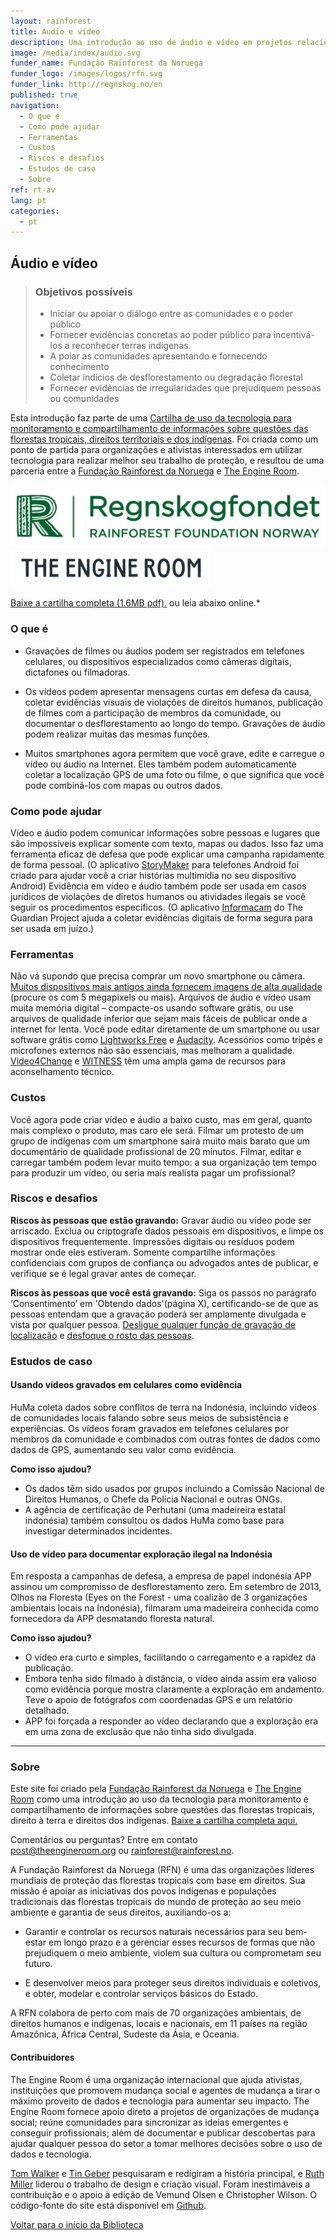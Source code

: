 ```yaml
---
layout: rainforest
title: Áudio e vídeo
description: Uma introdução ao uso de áudio e vídeo em projetos relacionados a florestas tropicais para apresentar, de forma simples, mensagens curtas de defesa da causa, coletar evidências visuais de violações de direitos humanos, publicar filmes com a participação de membros da comunidade, ou documentar o desflorestamento ao longo do tempo. Parte do relatório <a href="/pt/rainforest-tech/">Tecnologia Rainforest</a>.
image: /media/index/audio.svg
funder_name: Fundação Rainforest da Noruega
funder_logo: /images/logos/rfn.svg
funder_link: http://regnskog.no/en
published: true
navigation:
  - O que é
  - Como pode ajudar
  - Ferramentas
  - Custos
  - Riscos e desafios
  - Estudos de caso
  - Sobre
ref: rt-av
lang: pt
categories:
  - pt
---
```


## Áudio e vídeo

> ### Objetivos possíveis
> * Iniciar ou apoiar o diálogo entre as comunidades e o poder público
> * Fornecer evidências concretas ao poder público para incentivá-los a reconhecer terras indígenas.
> * A poiar as comunidades apresentando e fornecendo conhecimento
> * Coletar indícios de desflorestamento ou degradação florestal
> * Fornecer evidências de irregularidades que prejudiquem pessoas ou comunidades

Esta introdução faz parte de uma [Cartilha de uso da tecnologia para monitoramento e compartilhamento de informações sobre questões das florestas tropicais, direitos territoriais e dos indígenas](https://library.theengineroom.org/rainforest-tech). Foi criada como um ponto de partida para organizações e ativistas interessados em utilizar tecnologia para realizar melhor seu trabalho de proteção, e resultou de uma parceria entre a [Fundação Rainforest da Noruega](http://www.regnskog.no/en/) e [The Engine Room](https://theengineroom.org/).

![Rainforest Foundation Norway](/images/logos/rfn-dark.svg) ![The Engine Room](/images/logos/engineroom-dark.png)

[Baixe a cartilha completa (1.6MB pdf).](http://d5i6is0eze552.cloudfront.net/documents/Publikasjoner/Andre-rapporter/Rainforest-tech-primer.pdf?mtime=20160704134642) ou leia abaixo online.*

### O que é

* Gravações de filmes ou áudios podem ser registrados em telefones celulares, ou dispositivos especializados como câmeras digitais, dictafones ou filmadoras.

* Os vídeos podem apresentar mensagens curtas em defesa da causa, coletar evidências visuais de violações de direitos humanos, publicação de filmes com a participação de membros da comunidade, ou documentar o desflorestamento ao longo do tempo. Gravações de áudio podem realizar muitas das mesmas funções.

* Muitos smartphones agora permitem que você grave, edite e carregue o vídeo ou áudio na Internet. Eles também podem automaticamente coletar a localização GPS de uma foto ou filme, o que significa que você pode combiná-los com mapas ou outros dados.

### **Como pode ajudar**

Vídeo e áudio podem comunicar informações sobre pessoas e lugares que são impossíveis explicar somente com texto, mapas ou dados. Isso faz uma ferramenta eficaz de defesa que pode explicar uma campanha rapidamente de forma pessoal. (O aplicativo [StoryMaker](http://smallworldnews.tv/projects/storymaker/) para telefones Android foi criado para ajudar você a criar histórias multimídia no seu dispositivo Android) Evidência em vídeo e áudio também pode ser usada em casos jurídicos de violações de diretos humanos ou atividades ilegais se você seguir os procedimentos específicos. (O aplicativo [Informacam](https://guardianproject.info/informa/) do The Guardian Project ajuda a coletar evidências digitais de forma segura para ser usada em juízo.)

### Ferramentas

Não vá supondo que precisa comprar um novo smartphone ou câmera. [Muitos dispositivos mais antigos ainda fornecem imagens de alta qualidade](https://www.v4c.org/content/effective-video-low-cost-devices) (procure os com 5 megapixels ou mais). Arquivos de áudio e vídeo usam muita memória digital – compacte-os usando software grátis, ou use arquivos de qualidade inferior que sejam mais fáceis de publicar onde a internet for lenta. Você pode editar diretamente de um smartphone ou usar software grátis como [Lightworks Free](http://audacity.sourceforge.net/) e [Audacity](http://audacity.sourceforge.net/).  Acessórios como tripés e microfones externos não são essenciais, mas melhoram a qualidade. [Video4Change](https://www.v4c.org/en/resources) e [WITNESS](http://library.witness.org) têm uma ampla gama de recursos para aconselhamento técnico.

### Custos

Você agora pode criar vídeo e áudio a baixo custo, mas em geral, quanto mais complexo o produto, mas caro ele será. Filmar um protesto de um grupo de indígenas com um smartphone sairá muito mais barato que um documentário de qualidade profissional de 20 minutos. Filmar, editar e carregar também podem levar muito tempo: a sua organização tem tempo para produzir um vídeo, ou seria mais realista pagar um profissional?

### Riscos e desafios

**Riscos às pessoas que estão gravando:** Gravar áudio ou vídeo pode ser arriscado.  Exclua ou criptografe dados pessoais em dispositivos, e limpe os dispositivos frequentemente. Impressões digitais ou resíduos podem mostrar onde eles estiveram. Somente compartilhe informações confidenciais com grupos de confiança ou advogados antes de publicar, e verifique se é legal gravar antes de começar.

**Riscos às pessoas que você está gravando:** Siga os passos no parágrafo ‘Consentimento’ em 'Obtendo dados'(página X), certificando-se de que as pessoas entendam que a gravação poderá ser amplamente divulgada e vista por qualquer pessoa. [Desligue qualquer função de gravação de localização](https://www.v4c.org/en/content/hands-using-obscuracam) e [desfoque o rosto das pessoas](http://youtube-global.blogspot.co.uk/2012/07/face-blurring-when-footage-requires.html).

### Estudos de caso

#### Usando vídeos gravados em celulares como evidência

HuMa coleta dados sobre conflitos de terra na Indonésia, incluindo vídeos de comunidades locais falando sobre seus meios de subsistência e experiências. Os vídeos foram gravados em telefones celulares por membros da comunidade e combinados com outras fontes de dados como dados de GPS, aumentando seu valor como evidência.

**Como isso ajudou?**

- Os dados têm sido usados por grupos incluindo a Comissão Nacional de Direitos Humanos, o Chefe da Polícia Nacional e outras ONGs.
- A agência de certificação de Perhutani (uma madeireira estatal indonésia) também consultou os dados HuMa como base para investigar determinados incidentes.

#### Uso de vídeo para documentar exploração ilegal na Indonésia

Em resposta a campanhas de defesa, a empresa de papel indonésia APP assinou um compromisso de desflorestamento zero. Em setembro de 2013, Olhos na Floresta (Eyes on the Forest - uma coalizão de 3 organizações ambientais locais na Indonésia), filmaram uma madeireira conhecida como fornecedora da APP desmatando floresta natural.

**Como isso ajudou?**

- O vídeo era curto e simples, facilitando o carregamento e a rapidez da publicação.
- Embora tenha sido filmado à distância, o vídeo ainda assim era valioso como evidência porque mostra claramente a exploração em andamento. Teve o apoio de fotógrafos com coordenadas GPS e um relatório detalhado.
- APP foi forçada a responder ao vídeo declarando que a exploração era em uma zona de exclusão que não tinha sido divulgada.

***

### Sobre

Este site foi criado pela [Fundação Rainforest da Noruega](http://regnskog.no/en/) e [The Engine Room](https://theengineroom.org/) como uma introdução ao uso da tecnologia para monitoramento e compartilhamento de informações sobre questões das florestas tropicais, direito à terra e direitos dos indígenas. [Baixe a cartilha completa aqui.](http://d5i6is0eze552.cloudfront.net/documents/Publikasjoner/Andre-rapporter/Rainforest-tech-primer.pdf?mtime=20160704134642)

Comentários ou perguntas? Entre em contato [post@theengineroom.org](mailto:post@theengineroom.org) ou [rainforest@rainforest.no](mailto:rainforest@rainforest.no).

A Fundação Rainforest da Noruega (RFN) é uma das organizações líderes mundiais de proteção das florestas tropicais com base em direitos. Sua missão é apoiar as iniciativas dos povos indígenas e populações tradicionais das florestas tropicais do mundo de proteção ao seu meio ambiente e garantia de seus direitos, auxiliando-os a:

* Garantir e controlar os recursos naturais necessários para seu bem-estar em longo prazo e a gerenciar esses recursos de formas que não prejudiquem o meio ambiente, violem sua cultura ou comprometam seu futuro.

* E desenvolver meios para proteger seus direitos individuais e coletivos, e obter, modelar e controlar serviços básicos do Estado.

A RFN colabora de perto com mais de 70 organizações ambientais, de direitos humanos e indígenas, locais e nacionais, em 11 países na região Amazônica, África Central, Sudeste da Ásia, e Oceania.

#### **Contribuidores**

The Engine Room é uma organização internacional que ajuda ativistas, instituições que promovem mudança social e agentes de mudança a tirar o máximo proveito de dados e tecnologia para aumentar seu impacto. The Engine Room fornece apoio direto a projetos de organizações de mudança social; reúne comunidades para sincronizar as ideias emergentes e conseguir profissionais; além de documentar e publicar descobertas para ajudar qualquer pessoa do setor a tomar melhores decisões sobre o uso de dados e tecnologia.

[Tom Walker](https://www.theengineroom.org/our_team/tom-walker/) e [Tin Geber](https://www.theengineroom.org/our_team/tin-geber/) pesquisaram e redigiram a história principal, e [Ruth Miller](http://ruthmiller.net/) liderou o trabalho de design e criação visual. Foram inestimáveis a contribuição e o apoio à edição de Vemund Olsen e Christopher Wilson. O código-fonte do site está disponível em [Github](https://github.com/the-engine-room/library/).

[Voltar para o início da Biblioteca](https://library.theengineroom.org/)
